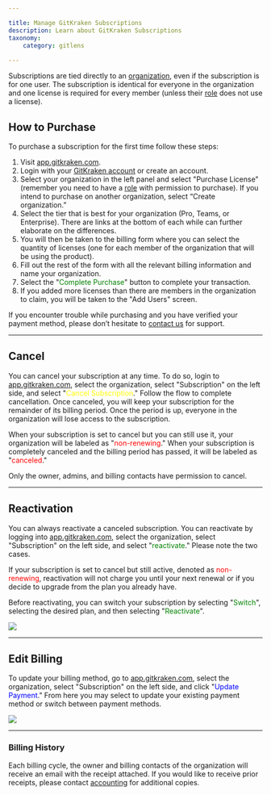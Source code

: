 ```yaml
---

title: Manage GitKraken Subscriptions
description: Learn about GitKraken Subscriptions
taxonomy:
    category: gitlens
    
---
```


Subscriptions are tied directly to an [organization](/gitlens/gitlens-organization/), even if the subscription is for one user. The subscription is identical for everyone in the organization and one license is required for every member (unless their [role](/gitlens/gitlens-organization/#roles) does not use a license).

## How to Purchase
To purchase a subscription for the first time follow these steps:
1. Visit [app.gitkraken.com](https://app.gitkraken.com/).
2. Login with your [GitKraken account](/gitlens/gitlens-account/) or create an account.
3. Select your organization in the left panel and select "Purchase License" (remember you need to have a [role](/gitkraken-client/gitkraken-organization/#roles) with permission to purchase). If you intend to purchase on another organization, select “Create organization.”
4. Select the tier that is best for your organization (Pro, Teams, or Enterprise). There are links at the bottom of each while can further elaborate on the differences.
5. You will then be taken to the billing form where you can select the quantity of licenses (one for each member of the organization that will be using the product).
6. Fill out the rest of the form with all the relevant billing information and name your organization.
7. Select the "<span style='color: green;'>Complete Purchase</span>" button to complete your transaction.
8. If you added more licenses than there are members in the organization to claim, you will be taken to the "Add Users" screen.

<div class='callout callout--basic'>
   	<p>If you encounter trouble while purchasing and you have verified your payment method, please don’t hesitate to <a href="https://www.gitkraken.com/billing-issues">contact us</a> for support.</p>
</div>

***

## Cancel

You can cancel your subscription at any time. To do so, login to [app.gitkraken.com](https://app.gitkraken.com/), select the organization, select "Subscription" on the left side, and select "<span style='color: yellow;'>Cancel Subscription</span>." Follow the flow to complete cancellation. Once canceled, you will keep your subscription for the remainder of its billing period. Once the period is up, everyone in the organization will lose access to the subscription.

When your subscription is set to cancel but you can still use it, your organization will be labeled as "<span style='color: red;'>non-renewing</span>." When your subscription is completely canceled and the billing period has passed, it will be labeled as "<span style='color: red;'>canceled</span>."

<div class='callout callout--basic'>
   	<p>Only the owner, admins, and billing contacts have permission to cancel.</p>
</div>

***

## Reactivation

You can always reactivate a canceled subscription. You can reactivate by logging into [app.gitkraken.com](https://app.gitkraken.com/), select the organization, select "Subscription" on the left side, and select "<span style='color: green;'>reactivate</span>." Please note the two cases.

If your subscription is set to cancel but still active, denoted as <span style='color: red;'>non-renewing</span>, reactivation will not charge you until your next renewal or if you decide to upgrade from the plan you already have.

Before reactivating, you can switch your subscription by selecting "<span style='color: green;'>Switch</span>", selecting the desired plan, and then selecting "<span style='color: green;'>Reactivate</span>".

<img src="/wp-content/uploads/gk-switch-and-reactivate.gif" class="img-responsive center img-bordered">

***

## Edit Billing

To update your billing method, go to [app.gitkraken.com](https://app.gitkraken.com/), select the organization, select "Subscription" on the left side, and click "<span style='color: blue;'>Update Payment</span>." From here you may select to update your existing payment method or switch between payment methods.

<img src="/wp-content/uploads/subscriptions.png" class="img-responsive center img-bordered">

***

### Billing History

Each billing cycle, the owner and billing contacts of the organization will receive an email with the receipt attached. If you would like to receive prior receipts, please contact [accounting](https://www.gitkraken.com/billing-issues) for additional copies.